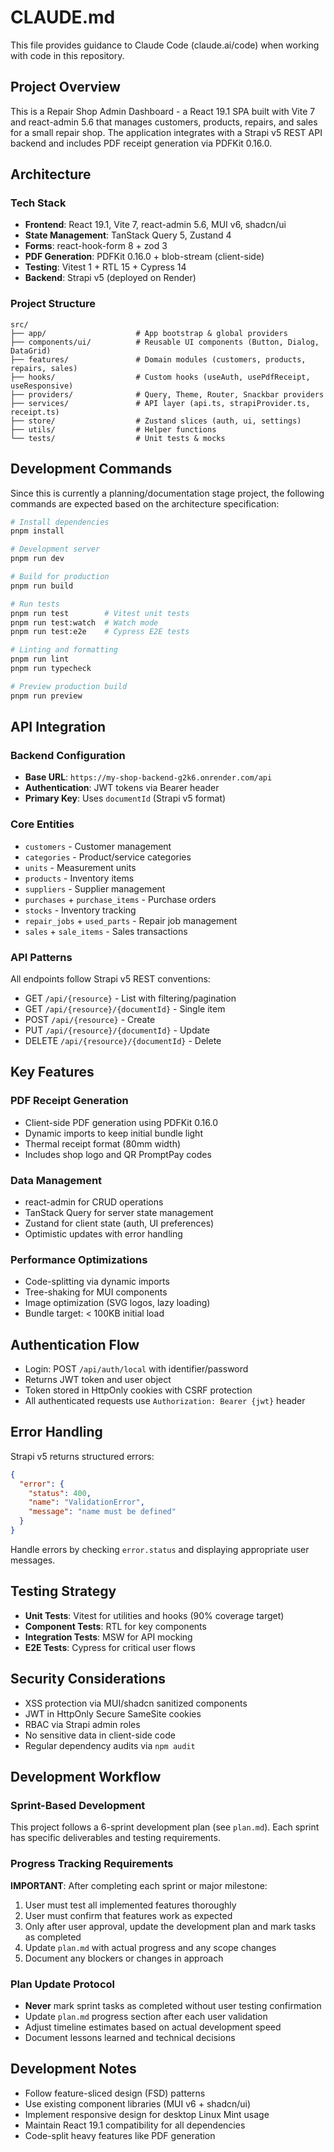 # CLAUDE.md

This file provides guidance to Claude Code (claude.ai/code) when working with code in this repository.

## Project Overview

This is a Repair Shop Admin Dashboard - a React 19.1 SPA built with Vite 7 and react-admin 5.6 that manages customers, products, repairs, and sales for a small repair shop. The application integrates with a Strapi v5 REST API backend and includes PDF receipt generation via PDFKit 0.16.0.

## Architecture

### Tech Stack
- **Frontend**: React 19.1, Vite 7, react-admin 5.6, MUI v6, shadcn/ui
- **State Management**: TanStack Query 5, Zustand 4
- **Forms**: react-hook-form 8 + zod 3
- **PDF Generation**: PDFKit 0.16.0 + blob-stream (client-side)
- **Testing**: Vitest 1 + RTL 15 + Cypress 14
- **Backend**: Strapi v5 (deployed on Render)

### Project Structure
```
src/
├── app/                    # App bootstrap & global providers
├── components/ui/          # Reusable UI components (Button, Dialog, DataGrid)
├── features/               # Domain modules (customers, products, repairs, sales)
├── hooks/                  # Custom hooks (useAuth, usePdfReceipt, useResponsive)
├── providers/              # Query, Theme, Router, Snackbar providers
├── services/               # API layer (api.ts, strapiProvider.ts, receipt.ts)
├── store/                  # Zustand slices (auth, ui, settings)
├── utils/                  # Helper functions
└── tests/                  # Unit tests & mocks
```

## Development Commands

Since this is currently a planning/documentation stage project, the following commands are expected based on the architecture specification:

```bash
# Install dependencies
pnpm install

# Development server
pnpm run dev

# Build for production
pnpm run build

# Run tests
pnpm run test        # Vitest unit tests
pnpm run test:watch  # Watch mode
pnpm run test:e2e    # Cypress E2E tests

# Linting and formatting
pnpm run lint
pnpm run typecheck

# Preview production build
pnpm run preview
```

## API Integration

### Backend Configuration
- **Base URL**: `https://my-shop-backend-g2k6.onrender.com/api`
- **Authentication**: JWT tokens via Bearer header
- **Primary Key**: Uses `documentId` (Strapi v5 format)

### Core Entities
- `customers` - Customer management
- `categories` - Product/service categories
- `units` - Measurement units
- `products` - Inventory items
- `suppliers` - Supplier management
- `purchases` + `purchase_items` - Purchase orders
- `stocks` - Inventory tracking
- `repair_jobs` + `used_parts` - Repair job management
- `sales` + `sale_items` - Sales transactions

### API Patterns
All endpoints follow Strapi v5 REST conventions:
- GET `/api/{resource}` - List with filtering/pagination
- GET `/api/{resource}/{documentId}` - Single item
- POST `/api/{resource}` - Create
- PUT `/api/{resource}/{documentId}` - Update
- DELETE `/api/{resource}/{documentId}` - Delete

## Key Features

### PDF Receipt Generation
- Client-side PDF generation using PDFKit 0.16.0
- Dynamic imports to keep initial bundle light
- Thermal receipt format (80mm width)
- Includes shop logo and QR PromptPay codes

### Data Management
- react-admin for CRUD operations
- TanStack Query for server state management
- Zustand for client state (auth, UI preferences)
- Optimistic updates with error handling

### Performance Optimizations
- Code-splitting via dynamic imports
- Tree-shaking for MUI components
- Image optimization (SVG logos, lazy loading)
- Bundle target: < 100KB initial load

## Authentication Flow

- Login: POST `/api/auth/local` with identifier/password
- Returns JWT token and user object
- Token stored in HttpOnly cookies with CSRF protection
- All authenticated requests use `Authorization: Bearer {jwt}` header

## Error Handling

Strapi v5 returns structured errors:
```json
{
  "error": {
    "status": 400,
    "name": "ValidationError", 
    "message": "name must be defined"
  }
}
```

Handle errors by checking `error.status` and displaying appropriate user messages.

## Testing Strategy

- **Unit Tests**: Vitest for utilities and hooks (90% coverage target)
- **Component Tests**: RTL for key components
- **Integration Tests**: MSW for API mocking
- **E2E Tests**: Cypress for critical user flows

## Security Considerations

- XSS protection via MUI/shadcn sanitized components
- JWT in HttpOnly Secure SameSite cookies
- RBAC via Strapi admin roles
- No sensitive data in client-side code
- Regular dependency audits via `npm audit`

## Development Workflow

### Sprint-Based Development
This project follows a 6-sprint development plan (see `plan.md`). Each sprint has specific deliverables and testing requirements.

### Progress Tracking Requirements
**IMPORTANT**: After completing each sprint or major milestone:
1. User must test all implemented features thoroughly
2. User must confirm that features work as expected
3. Only after user approval, update the development plan and mark tasks as completed
4. Update `plan.md` with actual progress and any scope changes
5. Document any blockers or changes in approach

### Plan Update Protocol
- **Never** mark sprint tasks as completed without user testing confirmation
- Update `plan.md` progress section after each user validation
- Adjust timeline estimates based on actual development speed
- Document lessons learned and technical decisions

## Development Notes

- Follow feature-sliced design (FSD) patterns
- Use existing component libraries (MUI v6 + shadcn/ui)
- Implement responsive design for desktop Linux Mint usage
- Maintain React 19.1 compatibility for all dependencies
- Code-split heavy features like PDF generation